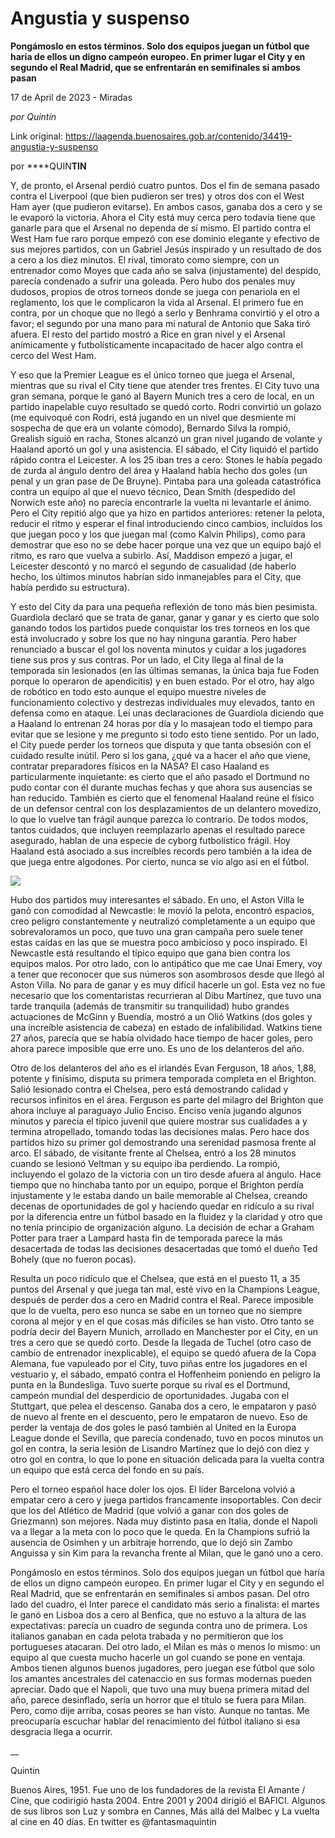 # Angustia y suspenso

**Pongámoslo en estos términos. Solo dos equipos juegan un fútbol que haría de ellos un digno campeón europeo. En primer lugar el City y en segundo el Real Madrid, que se enfrentarán en semifinales si ambos pasan**

17 de April de 2023 - Miradas

_por Quintín_

Link original: https://laagenda.buenosaires.gob.ar/contenido/34419-angustia-y-suspenso



por ****QUIN**TIN**




Y, de pronto, el Arsenal perdió cuatro puntos. Dos el fin de semana pasado contra el Liverpool (que bien pudieron ser tres) y otros dos con el West Ham ayer (que pudieron evitarse). En ambos casos, ganaba dos a cero y se le evaporó la victoria. Ahora el City está muy cerca pero todavía tiene que ganarle para que el Arsenal no dependa de sí mismo. El partido contra el West Ham fue raro porque empezó con ese dominio elegante y efectivo de sus mejores partidos, con un Gabriel Jesús inspirado y un resultado de dos a cero a los diez minutos. El rival, timorato como siempre, con un entrenador como Moyes que cada año se salva (injustamente) del despido, parecía condenado a sufrir una goleada. Pero hubo dos penales muy dudosos, propios de otros torneos donde se juega con penariola en el reglamento, los que le complicaron la vida al Arsenal. El primero fue en contra, por un choque que no llegó a serlo y Benhrama convirtió y el otro a favor; el segundo por una mano para mí natural de Antonio que Saka tiró afuera. El resto del partido mostró a Rice en gran nivel y el Arsenal anímicamente y futbolísticamente incapacitado de hacer algo contra el cerco del West Ham.




Y eso que la Premier League es el único torneo que juega el Arsenal, mientras que su rival el City tiene que atender tres frentes. El City tuvo una gran semana, porque le ganó al Bayern Munich tres a cero de local, en un partido inapelable cuyo resultado se quedó corto. Rodri convirtió un golazo (me equivoqué con Rodri, está jugando en un nivel que desmiente mi sospecha de que era un volante cómodo), Bernardo Silva la rompió, Grealish siguió en racha, Stones alcanzó un gran nivel jugando de volante y Haaland aportó un gol y una asistencia. El sábado, el City liquidó el partido rápido contra el Leicester. A los 25 iban tres a cero: Stones le había pegado de zurda al ángulo dentro del área y Haaland había hecho dos goles (un penal y un gran pase de De Bruyne). Pintaba para una goleada catastrófica contra un equipo al que el nuevo técnico, Dean Smith (despedido del Norwich este año) no parecía encontrarle la vuelta ni levantarle el ánimo. Pero el City repitió algo que ya hizo en partidos anteriores: retener la pelota, reducir el ritmo y esperar el final introduciendo cinco cambios, incluidos los que juegan poco y los que juegan mal (como Kalvin Philips), como para demostrar que eso no se debe hacer porque una vez que un equipo bajó el ritmo, es raro que vuelva a subirlo. Así, Maddison empezó a jugar, el Leicester descontó y no marcó el segundo de casualidad (de haberlo hecho, los últimos minutos habrían sido inmanejables para el City, que había perdido su estructura).




Y esto del City da para una pequeña reflexión de tono más bien pesimista. Guardiola declaró que se trata de ganar, ganar y ganar y es cierto que solo ganando todos los partidos puede conquistar los tres torneos en los que está involucrado y sobre los que no hay ninguna garantía. Pero haber renunciado a buscar el gol los noventa minutos y cuidar a los jugadores tiene sus pros y sus contras. Por un lado, el City llega al final de la temporada sin lesionados (en las últimas semanas, la única baja fue Foden porque lo operaron de apendicitis) y en buen estado. Por el otro, hay algo de robótico en todo esto aunque el equipo muestre niveles de funcionamiento colectivo y destrezas individuales muy elevados, tanto en defensa como en ataque. Leí unas declaraciones de Guardiola diciendo que a Haaland lo entrenan 24 horas por día y lo masajean todo el tiempo para evitar que se lesione y me pregunto si todo esto tiene sentido. Por un lado, el City puede perder los torneos que disputa y que tanta obsesión con el cuidado resulte inútil. Pero si los gana, ¿qué va a hacer el año que viene, contratar preparadores físicos en la NASA? El caso Haaland es particularmente inquietante: es cierto que el año pasado el Dortmund no pudo contar con él durante muchas fechas y que ahora sus ausencias se han reducido. También es cierto que el fenomenal Haaland reúne el físico de un defensor central con los desplazamientos de un delantero movedizo, lo que lo vuelve tan frágil aunque parezca lo contrario. De todos modos, tantos cuidados, que incluyen reemplazarlo apenas el resultado parece asegurado, hablan de una especie de cyborg futbolístico frágil. Hoy Haaland está asociado a sus increíbles records pero también a la idea de que juega entre algodones. Por cierto, nunca se vio algo así en el fútbol.




[![](https://img.youtube.com/vi/LTqFvXNNVeM/0.jpg)](https://www.youtube.com/watch?v=LTqFvXNNVeM)




Hubo dos partidos muy interesantes el sábado. En uno, el Aston Villa le ganó con comodidad al Newcastle: le movió la pelota, encontró espacios, creo peligro constantemente y neutralizó completamente a un equipo que sobrevaloramos un poco, que tuvo una gran campaña pero suele tener estas caídas en las que se muestra poco ambicioso y poco inspirado. El Newcastle está resultando el típico equipo que gana bien contra los equipos malos. Por otro lado, con lo antipático que me cae Unai Emery, voy a tener que reconocer que sus números son asombrosos desde que llegó al Aston Villa. No para de ganar y es muy difícil hacerle un gol. Esta vez no fue necesario que los comentaristas recurrieran al Dibu Martínez, que tuvo una tarde tranquila (además de transmitir su tranquilidad) hubo grandes actuaciones de McGinn y Buendía, mostró a un Olió Watkins (dos goles y una increíble asistencia de cabeza) en estado de infalibilidad. Watkins tiene 27 años, parecía que se había olvidado hace tiempo de hacer goles, pero ahora parece imposible que erre uno. Es uno de los delanteros del año.




Otro de los delanteros del año es el irlandés Evan Ferguson, 18 años, 1,88, potente y finísimo, disputa su primera temporada completa en el Brighton. Salió lesionado contra el Chelsea, pero está demostrando calidad y recursos infinitos en el área. Ferguson es parte del milagro del Brighton que ahora incluye al paraguayo Julio Enciso. Enciso venía jugando algunos minutos y parecía el típico juvenil que quiere mostrar sus cualidades a y termina atropellado, tomando todas las decisiones malas. Pero hace dos partidos hizo su primer gol demostrando una serenidad pasmosa frente al arco. El sábado, de visitante frente al Chelsea, entró a los 28 minutos cuando se lesionó Veltman y su equipo iba perdiendo. La rompió, incluyendo el golazo de la victoria con un tiro desde afuera al ángulo. Hace tiempo que no hinchaba tanto por un equipo, porque el Brighton perdía injustamente y le estaba dando un baile memorable al Chelsea, creando decenas de oportunidades de gol y haciendo quedar en ridículo a su rival por la diferencia entre un fútbol basado en la fluidez y la claridad y otro que no tenía principio de organización alguno. La decisión de echar a Graham Potter para traer a Lampard hasta fin de temporada parece la más desacertada de todas las decisiones desacertadas que tomó el dueño Ted Bohely (que no fueron pocas).




Resulta un poco ridículo que el Chelsea, que está en el puesto 11, a 35 puntos del Arsenal y que juega tan mal, esté vivo en la Champions League, después de perder dos a cero en Madrid contra el Real. Parece imposible que lo de vuelta, pero eso nunca se sabe en un torneo que no siempre corona al mejor y en el que cosas más difíciles se han visto. Otro tanto se podría decir del Bayern Munich, arrollado en Manchester por el City, en un tres a cero que se quedó corto. Desde la llegada de Tuchel (otro caso de cambio de entrenador inexplicable), el equipo se quedó afuera de la Copa Alemana, fue vapuleado por el City, tuvo piñas entre los jugadores en el vestuario y, el sábado, empató contra el Hoffenheim poniendo en peligro la punta en la Bundesliga. Tuvo suerte porque su rival es el Dortmund, campeón mundial del desperdicio de oportunidades. Jugaba con el Stuttgart, que pelea el descenso. Ganaba dos a cero, le empataron y pasó de nuevo al frente en el descuento, pero le empataron de nuevo. Eso de perder la ventaja de dos goles le pasó también al United en la Europa League donde el Sevilla, que parecía condenado, tuvo en pocos minutos un gol en contra, la seria lesión de Lisandro Martínez que lo dejó con diez y otro gol en contra, lo que lo pone en situación delicada para la vuelta contra un equipo que está cerca del fondo en su país.




Pero el torneo español hace doler los ojos. El líder Barcelona volvió a empatar cero a cero y juega partidos francamente insoportables. Con decir que los del Atlético de Madrid (que volvió a ganar con dos goles de Griezmann) son mejores. Nada muy distinto pasa en Italia, donde el Napoli va a llegar a la meta con lo poco que le queda. En la Champions sufrió la ausencia de Osimhen y un arbitraje horrendo, que lo dejó sin Zambo Anguissa y sin Kim para la revancha frente al Milan, que le ganó uno a cero.




Pongámoslo en estos términos. Solo dos equipos juegan un fútbol que haría de ellos un digno campeón europeo. En primer lugar el City y en segundo el Real Madrid, que se enfrentarán en semifinales si ambos pasan. Del otro lado del cuadro, el Inter parece el candidato más serio a finalista: el martes le ganó en Lisboa dos a cero al Benfica, que no estuvo a la altura de las expectativas: parecía un cuadro de segunda contra uno de primera. Los italianos ganaban en cada pelota trabada y no permitieron que los portugueses atacaran. Del otro lado, el Milan es más o menos lo mismo: un equipo al que cuesta mucho hacerle un gol cuando se pone en ventaja. Ambos tienen algunos buenos jugadores, pero juegan ese fútbol que solo los amantes ancestrales del catenaccio en sus formas modernas pueden apreciar. Dado que el Napoli, que tuvo una muy buena primera mitad del año, parece desinflado, sería un horror que el título se fuera para Milan. Pero, como dije arriba, cosas peores se han visto. Aunque no tantas. Me preocuparía escuchar hablar del renacimiento del fútbol italiano si esa desgracia llega a ocurrir.




\_\_




Quintin




Buenos Aires, 1951. Fue uno de los fundadores de la revista El Amante / Cine, que codirigió hasta 2004. Entre 2001 y 2004 dirigió el BAFICI. Algunos de sus libros son Luz y sombra en Cannes, Más allá del Malbec y La vuelta al cine en 40 días. En twitter es @fantasmaquintin



